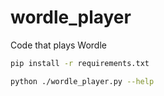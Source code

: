 # wordle_player
Code that plays Wordle 

```sh
pip install -r requirements.txt

python ./wordle_player.py --help
```
